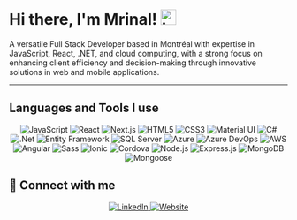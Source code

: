 # Hi there, I'm Mrinal! <img src="https://user-images.githubusercontent.com/1303154/88677602-1635ba80-d120-11ea-84d8-d263ba5fc3c0.gif" width="28px" height="28px" alt="hi"> 

A versatile Full Stack Developer based in Montréal with expertise in JavaScript, React, .NET, and cloud computing, with a strong focus on enhancing client efficiency and decision-making through innovative solutions in web and mobile applications.

---

## Languages and Tools I use
<div align="center">
  <img alt="JavaScript" src="https://img.shields.io/badge/javascript-%23323330.svg?style=for-the-badge&logo=javascript&logoColor=%23F7DF1E"/>
  <img alt="React" src="https://img.shields.io/badge/react-%2320232a.svg?style=for-the-badge&logo=react&logoColor=%2361DAFB"/>
  <img alt="Next.js" src="https://img.shields.io/badge/Next.js-%23000000.svg?style=for-the-badge&logo=next-dot-js&logoColor=white"/>
  <img alt="HTML5" src="https://img.shields.io/badge/html5-%23E34F26.svg?style=for-the-badge&logo=html5&logoColor=white"/>
  <img alt="CSS3" src="https://img.shields.io/badge/css3-%231572B6.svg?style=for-the-badge&logo=css3&logoColor=white"/>
  <img alt="Material UI" src="https://img.shields.io/badge/Material--UI-%230081CB.svg?style=for-the-badge&logo=material-ui&logoColor=white"/>
  <img alt="C#" src="https://img.shields.io/badge/C%23-%23239120.svg?style=for-the-badge&logo=c-sharp&logoColor=white"/>
  <img alt=".Net" src="https://img.shields.io/badge/.NET-%235C2D91.svg?style=for-the-badge&logo=dot-net&logoColor=white"/>
  <img alt="Entity Framework" src="https://img.shields.io/badge/Entity%20Framework-%235C2D91.svg?style=for-the-badge&logo=dot-net&logoColor=white"/>
  <img alt="SQL Server" src="https://img.shields.io/badge/SQL%20Server-%23CC2927.svg?style=for-the-badge&logo=microsoft-sql-server&logoColor=white"/>
  <img alt="Azure" src="https://img.shields.io/badge/Azure-%230072C6.svg?style=for-the-badge&logo=microsoft-azure&logoColor=white"/>
  <img alt="Azure DevOps" src="https://img.shields.io/badge/Azure%20DevOps-%230072C6.svg?style=for-the-badge&logo=azure-devops&logoColor=white"/>
  <img alt="AWS" src="https://img.shields.io/badge/AWS-%23FF9900.svg?style=for-the-badge&logo=amazon-aws&logoColor=white"/>
  <img alt="Angular" src="https://img.shields.io/badge/angular-%23DD0031.svg?style=for-the-badge&logo=angular&logoColor=white"/>
  <img alt="Sass" src="https://img.shields.io/badge/sass-%23CC6699.svg?style=for-the-badge&logo=sass&logoColor=white"/>
  <img alt="Ionic" src="https://img.shields.io/badge/Ionic-%234782BD.svg?style=for-the-badge&logo=ionic&logoColor=white"/>
  <img alt="Cordova" src="https://img.shields.io/badge/Cordova-%2320232a.svg?style=for-the-badge&logo=apache-cordova&logoColor=%23E8E8E8"/>
  <img alt="Node.js" src="https://img.shields.io/badge/Node.js-%2343853D.svg?style=for-the-badge&logo=node-dot-js&logoColor=white"/>
  <img alt="Express.js" src="https://img.shields.io/badge/Express.js-%23000000.svg?style=for-the-badge&logo=express&logoColor=white"/>
  <img alt="MongoDB" src="https://img.shields.io/badge/MongoDB-%2347A248.svg?style=for-the-badge&logo=mongodb&logoColor=white"/>
  <img alt="Mongoose" src="https://img.shields.io/badge/Mongoose-%23880000.svg?style=for-the-badge&logo=mongoose&logoColor=white"/>
</div>

<!-- ## :bar_chart:	Some statistics
<a href="https://github.com/mrynalrai">
  <img align="center" src="https://github-readme-stats.vercel.app/api/top-langs/?username=mrynalrai&theme=great-gatsby&layout=compact&langs_count=10" />
</a>
<a href="https://github.com/mrynalrai">
 <img align="center" src="https://github-readme-stats.vercel.app/api?username=mrynalrai&show_icons=true&theme=great-gatsby&line_height=27" alt="Mrinal's github stats"/>
</a> -->

## :link:	Connect with me

<div align="center">
  <a href="https://www.linkedin.com/in/mrinal-rai-37a33b11a/" target="_blank">
    <img alt="LinkedIn" src="https://img.shields.io/badge/linkedin-%230077B5.svg?style=for-the-badge&logo=linkedin&logoColor=white"/>
  </a>
  <a href="https://mrinalrai.in/" target="_blank">
  <img alt="Website" src="https://img.shields.io/badge/Website-%231877F2.svg?style=for-the-badge&logo=Website&logoColor=white"/>
  </a>
</a>
</div>
